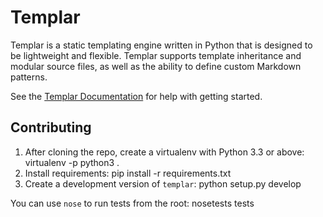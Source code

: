 Templar
=======

Templar is a static templating engine written in Python that is
designed to be lightweight and flexible. Templar supports template
inheritance and modular source files, as well as the ability to define
custom Markdown patterns.

See the [Templar
Documentation](http://albertwu.org/projects/templar/getting-started)
for help with getting started.

Contributing
------------

1. After cloning the repo, create a virtualenv with Python 3.3 or
   above:
        virtualenv -p python3 .
2. Install requirements:
        pip install -r requirements.txt
3. Create a development version of `templar`:
        python setup.py develop

You can use `nose` to run tests from the root:
    nosetests tests

